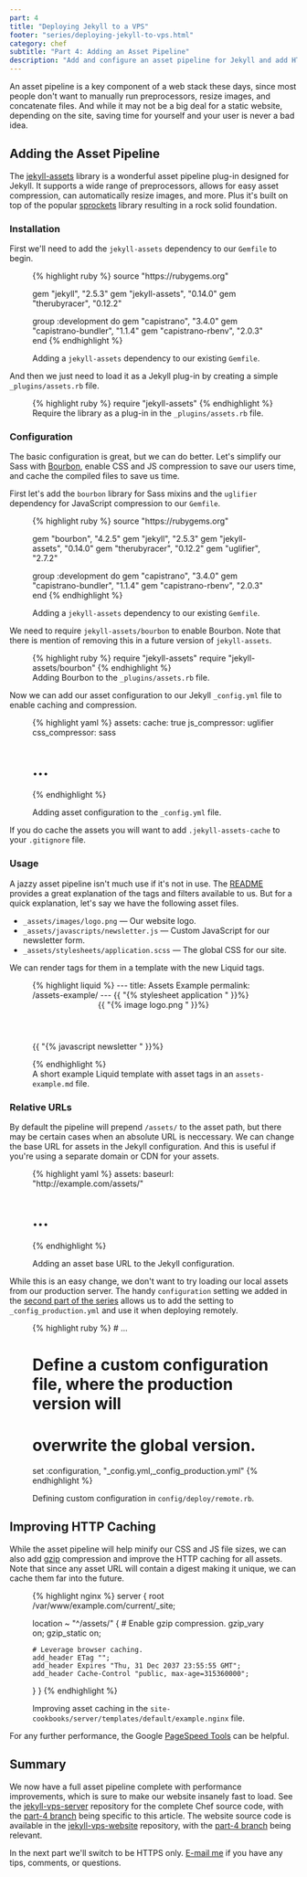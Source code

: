 ```yaml
---
part: 4
title: "Deploying Jekyll to a VPS"
footer: "series/deploying-jekyll-to-vps.html"
category: chef
subtitle: "Part 4: Adding an Asset Pipeline"
description: "Add and configure an asset pipeline for Jekyll and add HTTP caching for the assets."
---
```


An asset pipeline is a key component of a web stack these days, since most
people don't want to manually run preprocessors, resize images, and concatenate
files. And while it may not be a big deal for a static website, depending on the
site, saving time for yourself and your user is never a bad idea.

## Adding the Asset Pipeline

The [jekyll-assets][1] library is a wonderful asset pipeline plug-in designed
for Jekyll. It supports a wide range of preprocessors, allows for easy asset
compression, can automatically resize images, and more. Plus it's built on top
of the popular [sprockets][2] library resulting in a rock solid foundation.

### Installation

First we'll need to add the `jekyll-assets` dependency to our `Gemfile` to
begin.

<figure>
{% highlight ruby %}
source "https://rubygems.org"

gem "jekyll",        "2.5.3"
gem "jekyll-assets", "0.14.0"
gem "therubyracer",  "0.12.2"

group :development do
  gem "capistrano",         "3.4.0"
  gem "capistrano-bundler", "1.1.4"
  gem "capistrano-rbenv",   "2.0.3"
end
{% endhighlight %}
  <figcaption>Adding a <code>jekyll-assets</code> dependency to our existing <code>Gemfile</code>.</figcaption>
</figure>

And then we just need to load it as a Jekyll plug-in by creating a simple
`_plugins/assets.rb` file.

<figure>
{% highlight ruby %}
require "jekyll-assets"
{% endhighlight %}
  <figcaption>Require the library as a plug-in in the <code>_plugins/assets.rb</code> file.</figcaption>
</figure>

### Configuration

The basic configuration is great, but we can do better. Let's simplify our Sass
with [Bourbon][3], enable CSS and JS compression to save our users time, and
cache the compiled files to save us time.

First let's add the `bourbon` library for Sass mixins and the `uglifier`
dependency for JavaScript compression to our `Gemfile`.

<figure>
{% highlight ruby %}
source "https://rubygems.org"

gem "bourbon",       "4.2.5"
gem "jekyll",        "2.5.3"
gem "jekyll-assets", "0.14.0"
gem "therubyracer",  "0.12.2"
gem "uglifier",      "2.7.2"

group :development do
  gem "capistrano",         "3.4.0"
  gem "capistrano-bundler", "1.1.4"
  gem "capistrano-rbenv",   "2.0.3"
end
{% endhighlight %}
  <figcaption>Adding a <code>jekyll-assets</code> dependency to our existing <code>Gemfile</code>.</figcaption>
</figure>

We need to require `jekyll-assets/bourbon` to enable Bourbon. Note that there is
mention of removing this in a future version of `jekyll-assets`.

<figure>
{% highlight ruby %}
require "jekyll-assets"
require "jekyll-assets/bourbon"
{% endhighlight %}
  <figcaption>Adding Bourbon to the <code>_plugins/assets.rb</code> file.</figcaption>
</figure>

Now we can add our asset configuration to our Jekyll `_config.yml` file to
enable caching and compression.

<figure>
{% highlight yaml %}
assets:
  cache: true
  js_compressor: uglifier
  css_compressor: sass

# ...
{% endhighlight %}
  <figcaption>Adding asset configuration to the <code>_config.yml</code> file.</figcaption>
</figure>

If you do cache the assets you will want to add `.jekyll-assets-cache` to your
`.gitignore` file.

### Usage

A jazzy asset pipeline isn't much use if it's not in use. The [README][4]
provides a great explanation of the tags and filters available to us. But for a
quick explanation, let's say we have the following asset files.

* `_assets/images/logo.png` — Our website logo.
* `_assets/javascripts/newsletter.js` — Custom JavaScript for our newsletter form.
* `_assets/stylesheets/application.scss` — The global CSS for our site.

We can render tags for them in a template with the new Liquid tags.

<figure>
{% highlight liquid %}
---
title: Assets Example
permalink: /assets-example/
---
<html>
<head>
  {{ "{% stylesheet application " }}%}
</head>
<body>

<header>
  {{ "{% image logo.png " }}%}
</header>

{{ "{% javascript newsletter " }}%}
</body>
</html>
{% endhighlight %}
  <figcaption>A short example Liquid template with asset tags in an <code>assets-example.md</code> file.</figcaption>
</figure>

### Relative URLs

By default the pipeline will prepend `/assets/` to the asset path, but there may
be certain cases when an absolute URL is neccessary. We can change the base URL
for assets in the Jekyll configuration. And this is useful if you're using a
separate domain or CDN for your assets.

<figure>
{% highlight yaml %}
assets:
  baseurl: "http://example.com/assets/"

# ...
{% endhighlight %}
  <figcaption>Adding an asset base URL to the Jekyll configuration.</figcaption>
</figure>

While this is an easy change, we don't want to try loading our local assets from
our production server. The handy `configuration` setting we added in the [second
part of the series][5] allows us to add the setting to `_config_production.yml`
and use it when deploying remotely.

<figure>
{% highlight ruby %}
# ...

# Define a custom configuration file, where the production version will
# overwrite the global version.
set :configuration, "_config.yml,_config_production.yml"
{% endhighlight %}
  <figcaption>Defining custom configuration in <code>config/deploy/remote.rb</code>.</figcaption>
</figure>

## Improving HTTP Caching

While the asset pipeline will help minify our CSS and JS file sizes, we can also
add [gzip][6] compression and improve the HTTP caching for all assets.  Note
that since any asset URL will contain a digest making it unique, we can cache
them far into the future.

<figure>
{% highlight nginx %}
server {
  root /var/www/example.com/current/_site;

  location ~ "^/assets/" {
    # Enable gzip compression.
    gzip_vary on;
    gzip_static on;

    # Leverage browser caching.
    add_header ETag "";
    add_header Expires "Thu, 31 Dec 2037 23:55:55 GMT";
    add_header Cache-Control "public, max-age=315360000";
  }
}
{% endhighlight %}
  <figcaption>Improving asset caching in the <code>site-cookbooks/server/templates/default/example.nginx</code> file.</figcaption>
</figure>

For any further performance, the Google [PageSpeed Tools][7] can be helpful.

## Summary

We now have a full asset pipeline complete with performance improvements, which
is sure to make our website insanely fast to load. See the
[jekyll-vps-server][8] repository for the complete Chef source code, with the
[part-4 branch][9] being specific to this article. The website source code is
available in the [jekyll-vps-website][10] repository, with the [part-4
branch][11] being relevant.

In the next part we'll switch to be HTTPS only. [E-mail
me](mailto:hello@tristandunn.com) if you have any tips, comments, or questions.




[1]: https://github.com/jekyll-assets/jekyll-assets
[2]: https://github.com/sstephenson/sprockets
[3]: http://bourbon.io
[4]: https://github.com/jekyll-assets/jekyll-assets/tree/legacy#jekyllassets
[5]: /2015/05/05/deploying-jekyll-to-vps-part-2/
[6]: https://en.wikipedia.org/wiki/Gzip
[7]: https://developers.google.com/speed/pagespeed/
[8]: https://github.com/tristandunn/jekyll-vps-server
[9]: https://github.com/tristandunn/jekyll-vps-server/compare/part-3...part-4
[10]: https://github.com/tristandunn/jekyll-vps-website
[11]: https://github.com/tristandunn/jekyll-vps-website/compare/part-3...part-4
